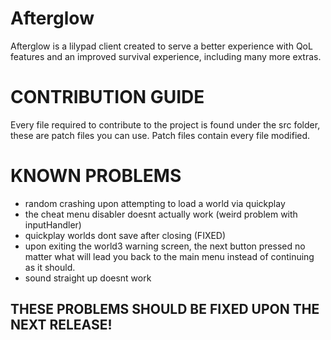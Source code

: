 # Afterglow 

Afterglow is a lilypad client created to serve a better experience with QoL features and an improved survival experience, including many more extras.

# CONTRIBUTION GUIDE
Every file required to contribute to the project is found under the src folder, these are patch files you can use. Patch files contain every file modified.

# KNOWN PROBLEMS
- random crashing upon attempting to load a world via quickplay
- the cheat menu disabler doesnt actually work (weird problem with inputHandler)
- quickplay worlds dont save after closing (FIXED)
- upon exiting the world3 warning screen, the next button pressed no matter what will lead you back to the main menu instead of continuing as it should.
- sound straight up doesnt work

## THESE PROBLEMS SHOULD BE FIXED UPON THE NEXT RELEASE!
